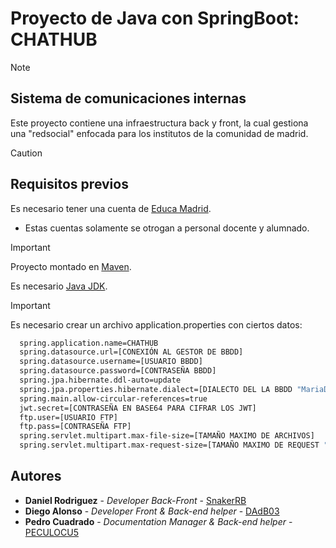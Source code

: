 # Proyecto de Java con SpringBoot: CHATHUB

>[!NOTE]
>## Sistema de comunicaciones internas
>Este proyecto contiene una infraestructura back y front, la cual gestiona una "redsocial" enfocada para los institutos de la comunidad de madrid.

>[!CAUTION]
>## Requisitos previos
> Es necesario tener una cuenta de [Educa Madrid](https://www.educa2.madrid.org/educamadrid/).
> - Estas cuentas solamente se otrogan a personal docente y alumnado.

>[!IMPORTANT]
> Proyecto montado en [Maven](https://maven.apache.org).
>
> Es necesario [Java JDK](https://www.oracle.com/es/java/technologies/downloads/).

>[!IMPORTANT]
> Es necesario crear un archivo application.properties con ciertos datos:

```bash
  spring.application.name=CHATHUB
  spring.datasource.url=[CONEXIÓN AL GESTOR DE BBDD]
  spring.datasource.username=[USUARIO BBDD]
  spring.datasource.password=[CONTRASEÑA BBDD]
  spring.jpa.hibernate.ddl-auto=update
  spring.jpa.properties.hibernate.dialect=[DIALECTO DEL LA BBDD "MariaDB" o "MySQL"]
  spring.main.allow-circular-references=true
  jwt.secret=[CONTRASEÑA EN BASE64 PARA CIFRAR LOS JWT]
  ftp.user=[USUARIO FTP]
  ftp.pass=[CONTRASEÑA FTP]
  spring.servlet.multipart.max-file-size=[TAMAÑO MAXIMO DE ARCHIVOS]
  spring.servlet.multipart.max-request-size=[TAMAÑO MAXIMO DE REQUEST "Se recomienda que sea lo mismo que de archivo"]
```

## Autores

* **Daniel Rodriguez** - *Developer Back-Front* - [SnakerRB](https://github.com/SnakerRB)
* **Diego Alonso** - *Developer Front & Back-end helper* - [DAdB03](https://github.com/DAdB03)
* **Pedro Cuadrado** - *Documentation Manager & Back-end helper* - [PECULOCU5](https://github.com/PECULOCU5)
